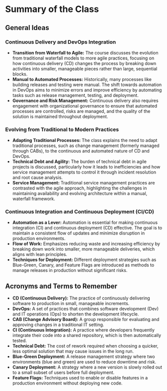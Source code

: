 # Summary of the Class

## General Ideas

### Continuous Delivery and DevOps Integration
- **Transition from Waterfall to Agile:** The course discusses the evolution from traditional waterfall models to more agile practices, focusing on how continuous delivery (CD) changes the process by breaking down activities into smaller, manageable pieces rather than large, sequential blocks.
- **Manual to Automated Processes:** Historically, many processes like building releases and testing were manual. The shift towards automation in DevOps aims to minimize errors and improve efficiency by automating tasks such as release management, testing, and deployment.
- **Governance and Risk Management:** Continuous delivery also requires engagement with organizational governance to ensure that automated processes are controlled, risks are managed, and the quality of the solution is maintained throughout deployment.
  
### Evolving from Traditional to Modern Practices
- **Adapting Traditional Processes:** The class explains the need to adapt traditional processes, such as change management (formerly managed through CABs), to the continuous and automated nature of CD and DevOps.
- **Technical Debt and Agility:** The burden of technical debt in agile projects is discussed, particularly how it leads to inefficiencies and how service management attempts to control it through incident resolution and root cause analysis.
- **Service Management:** Traditional service management practices are contrasted with the agile approach, highlighting the challenges in maintaining availability and evolving architecture within a manual, waterfall framework.

### Continuous Integration and Continuous Deployment (CI/CD)
- **Automation as a Lever:** Automation is essential for making continuous integration (CI) and continuous deployment (CD) effective. The goal is to maintain a consistent flow of updates and minimize disruption in production environments.
- **Flow of Work:** Emphasizes reducing waste and increasing efficiency by breaking down work into smaller, more manageable deliveries, which aligns with lean principles.
- **Techniques for Deployment:** Different deployment strategies such as Blue-Green, Canary, and Feature Flags are introduced as methods to manage releases in production without significant risks.

## Acronyms and Terms to Remember

- **CD (Continuous Delivery):** The practice of continuously delivering software to production in small, manageable increments.
- **DevOps:** A set of practices that combines software development (Dev) and IT operations (Ops) to shorten the development lifecycle.
- **CAB (Change Advisory Board):** A group responsible for evaluating and approving changes in a traditional IT setting.
- **CI (Continuous Integration):** A practice where developers frequently integrate their code into a shared repository, which is then automatically tested.
- **Technical Debt:** The cost of rework required when choosing a quicker, less optimal solution that may cause issues in the long run.
- **Blue-Green Deployment:** A release management strategy where two environments (blue and green) are used to reduce downtime and risk.
- **Canary Deployment:** A strategy where a new version is slowly rolled out to a small subset of users before full deployment.
- **Feature Flags:** Techniques used to enable or disable features in a production environment without deploying new code.
